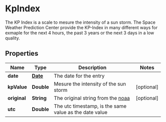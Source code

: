 
# KpIndex
The KP Index is a scale to mesure the intensity of a sun storm. The Space Weather Prediction Center provide the KP-Index in many different ways for exmaple for the next 4 hours, the past 3 years or the next 3 days in a low quality. 


## Properties
Name | Type | Description | Notes
------------ | ------------- | ------------- | -------------
**date** | [**Date**](Date.md) | The date for the entry | 
**kpValue** | **Double** | Mesure the intensity of the sun storm   |  [optional]
**original** | **String** | The original string from the [noaa](http://services.swpc.noaa.gov/)  |  [optional]
**utc** | **Double** |  The utc timestamp, is the same value as the date value| 



